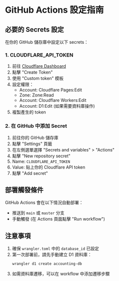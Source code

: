 # GitHub Actions 設定指南

## 必要的 Secrets 設定

在你的 GitHub 儲存庫中設定以下 secrets：

### 1. CLOUDFLARE_API_TOKEN

1. 前往 [Cloudflare Dashboard](https://dash.cloudflare.com/profile/api-tokens)
2. 點擊 "Create Token"
3. 使用 "Custom token" 模板
4. 設定權限：
   - Account: Cloudflare Pages:Edit
   - Zone: Zone:Read
   - Account: Cloudflare Workers:Edit
   - Account: D1:Edit (如果需要資料庫操作)
5. 複製產生的 token

### 2. 在 GitHub 中添加 Secret

1. 前往你的 GitHub 儲存庫
2. 點擊 "Settings" 頁籤
3. 在左側選單選擇 "Secrets and variables" > "Actions"
4. 點擊 "New repository secret"
5. Name: `CLOUDFLARE_API_TOKEN`
6. Value: 貼上你的 Cloudflare API token
7. 點擊 "Add secret"

## 部署觸發條件

GitHub Actions 會在以下情況自動部署：
- 推送到 `main` 或 `master` 分支
- 手動觸發 (在 Actions 頁面點擊 "Run workflow")

## 注意事項

1. 確保 `wrangler.toml` 中的 `database_id` 已設定
2. 第一次部署前，請先手動建立 D1 資料庫：
   ```bash
   wrangler d1 create accounting-db
   ```
3. 如需資料庫遷移，可以在 workflow 中添加遷移步驟